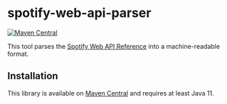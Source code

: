 # spotify-web-api-parser

[![Maven Central](https://img.shields.io/maven-central/v/de.sonallux.spotify/spotify-web-api-parser.svg?label=Maven%20Central)](https://search.maven.org/artifact/de.sonallux.spotify/spotify-web-api-parser)

This tool parses the [Spotify Web API Reference](https://developer.spotify.com/documentation/web-api/reference-beta) 
into a machine-readable format.

## Installation
This library is available on [Maven Central](https://search.maven.org/artifact/de.sonallux.spotify/spotify-web-api-parser) and requires at least Java 11.
